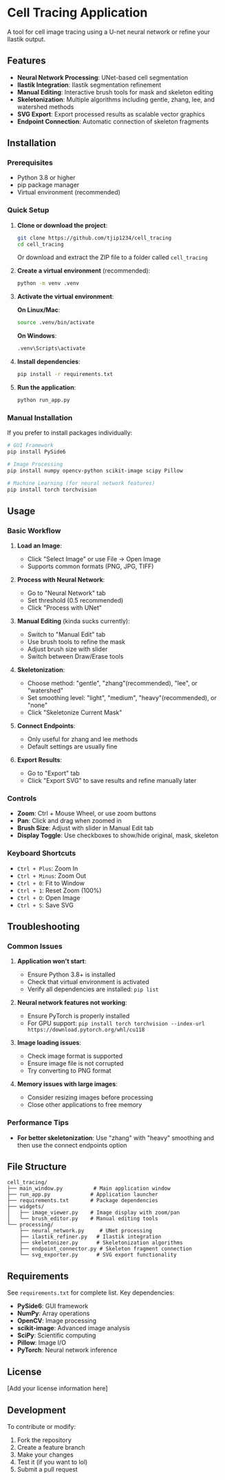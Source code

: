 # Cell Tracing Application

A tool for cell image tracing using a U-net neural network or refine your Ilastik output.

## Features

- **Neural Network Processing**: UNet-based cell segmentation
- **Ilastik Integration**: Ilastik segmentation refinement
- **Manual Editing**: Interactive brush tools for mask and skeleton editing
- **Skeletonization**: Multiple algorithms including gentle, zhang, lee, and watershed methods
- **SVG Export**: Export processed results as scalable vector graphics
- **Endpoint Connection**: Automatic connection of skeleton fragments

## Installation

### Prerequisites

- Python 3.8 or higher
- pip package manager
- Virtual environment (recommended)

### Quick Setup

1. **Clone or download the project**:
   ```bash
   git clone https://github.com/tjip1234/cell_tracing
   cd cell_tracing
   ```
   
   Or download and extract the ZIP file to a folder called `cell_tracing`

2. **Create a virtual environment** (recommended):
   ```bash
   python -m venv .venv
   ```

3. **Activate the virtual environment**:
   
   **On Linux/Mac**:
   ```bash
   source .venv/bin/activate
   ```
   
   **On Windows**:
   ```bash
   .venv\Scripts\activate
   ```

4. **Install dependencies**:
   ```bash
   pip install -r requirements.txt
   ```

5. **Run the application**:
   ```bash
   python run_app.py
   ```

### Manual Installation

If you prefer to install packages individually:

```bash
# GUI Framework
pip install PySide6

# Image Processing
pip install numpy opencv-python scikit-image scipy Pillow

# Machine Learning (for neural network features)
pip install torch torchvision
```

## Usage

### Basic Workflow

1. **Load an Image**: 
   - Click "Select Image" or use File → Open Image
   - Supports common formats (PNG, JPG, TIFF)

2. **Process with Neural Network**:
   - Go to "Neural Network" tab
   - Set threshold (0.5 recommended)
   - Click "Process with UNet"

3. **Manual Editing** (kinda sucks currently):
   - Switch to "Manual Edit" tab
   - Use brush tools to refine the mask
   - Adjust brush size with slider
   - Switch between Draw/Erase tools

4. **Skeletonization**:
   - Choose method: "gentle", "zhang"(recommended), "lee", or "watershed"
   - Set smoothing level: "light", "medium", "heavy"(recommended), or "none"
   - Click "Skeletonize Current Mask"
5. **Connect Endpoints**:
   - Only useful for zhang and lee methods
   - Default settings are usually fine
6. **Export Results**:
   - Go to "Export" tab
   - Click "Export SVG" to save results and refine manually later

### Controls

- **Zoom**: Ctrl + Mouse Wheel, or use zoom buttons
- **Pan**: Click and drag when zoomed in
- **Brush Size**: Adjust with slider in Manual Edit tab
- **Display Toggle**: Use checkboxes to show/hide original, mask, skeleton

### Keyboard Shortcuts

- `Ctrl + Plus`: Zoom In
- `Ctrl + Minus`: Zoom Out
- `Ctrl + 0`: Fit to Window
- `Ctrl + 1`: Reset Zoom (100%)
- `Ctrl + O`: Open Image
- `Ctrl + S`: Save SVG

## Troubleshooting

### Common Issues

1. **Application won't start**:
   - Ensure Python 3.8+ is installed
   - Check that virtual environment is activated
   - Verify all dependencies are installed: `pip list`

2. **Neural network features not working**:
   - Ensure PyTorch is properly installed
   - For GPU support: `pip install torch torchvision --index-url https://download.pytorch.org/whl/cu118`

3. **Image loading issues**:
   - Check image format is supported
   - Ensure image file is not corrupted
   - Try converting to PNG format

4. **Memory issues with large images**:
   - Consider resizing images before processing
   - Close other applications to free memory

### Performance Tips

- **For better skeletonization**: Use "zhang" with "heavy" smoothing and then use the connect endpoints option

## File Structure

```
cell_tracing/
├── main_window.py          # Main application window
├── run_app.py             # Application launcher
├── requirements.txt       # Package dependencies
├── widgets/
│   ├── image_viewer.py    # Image display with zoom/pan
│   └── brush_editor.py    # Manual editing tools
└── processing/
    ├── neural_network.py     # UNet processing
    ├── ilastik_refiner.py   # Ilastik integration
    ├── skeletonizer.py      # Skeletonization algorithms
    ├── endpoint_connector.py # Skeleton fragment connection
    └── svg_exporter.py      # SVG export functionality
```

## Requirements

See `requirements.txt` for complete list. Key dependencies:

- **PySide6**: GUI framework
- **NumPy**: Array operations
- **OpenCV**: Image processing
- **scikit-image**: Advanced image analysis
- **SciPy**: Scientific computing
- **Pillow**: Image I/O
- **PyTorch**: Neural network inference

## License

[Add your license information here]

## Development

To contribute or modify:

1. Fork the repository
2. Create a feature branch
3. Make your changes
4. Test it (if you want to lol)
5. Submit a pull request

